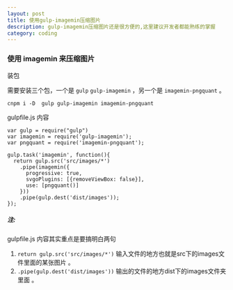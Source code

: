 ```yaml
---
layout: post
title: 使用gulp-imagemin压缩图片
description: gulp-imagemin压缩图片还是很方便的,这里建议开发者都能熟练的掌握
category: coding
---
```


### 使用 imagemin 来压缩图片  

装包    

需要安装三个包，一个是 `gulp` `gulp-imagemin` ，另一个是 `imagemin-pngquant` 。  

```
cnpm i -D  gulp gulp-imagemin imagemin-pngquant
```

gulpfile.js 内容  

```
var gulp = require("gulp")
var imagemin = require('gulp-imagemin');
var pngquant = require('imagemin-pngquant');

gulp.task('imagemin', function(){
  return gulp.src('src/images/*')
    .pipe(imagemin({
      progressive: true,
      svgoPlugins: [{removeViewBox: false}],
      use: [pngquant()]
    }))
    .pipe(gulp.dest('dist/images'));
});
```  

##### 注:  

gulpfile.js 内容其实重点是要搞明白两句  
1. `return gulp.src('src/images/*')` 输入文件的地方也就是src下的images文件里面的某张图片 。 
2. `.pipe(gulp.dest('dist/images'))` 输出的文件的地方dist下的images文件夹里面 。

